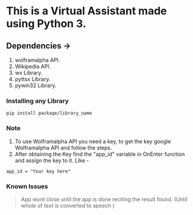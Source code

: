 # This is a Virtual Assistant made using Python 3.
## Dependencies ->
1. wolframalpha API.
2. Wikipedia API.
3. wx Library.
4. pyttsx Library.
5. pywin32 Library.

### Installing any Library
```
pip install package/library_name
```
### Note
1. To use Wolframalpha API you need a key, to get the key google Wolframalpha API and follow the steps.
2. After obtaining the Key find the "app_id" variable in OnEnter function and assign the key to it. Like -
```
app_id = "Your key here"
```

### Known Issues
> App wont close until the app is done reciting the result found. (Until whole of text is converted to speech )
